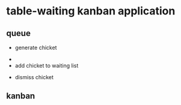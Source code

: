 table-waiting kanban application
====

## queue

* generate chicket
-
- add chicket to waiting list
* dismiss chicket

## kanban
